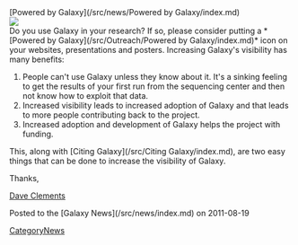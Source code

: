 <div class='newsItemHeader'>[Powered by Galaxy](/src/news/Powered by Galaxy/index.md)</div>

<div class='right'><a href='/src/Outreach/Powered by Galaxy/index.md'><img src="/src/Outreach/Powered by Galaxy/PoweredByGalaxy200.png" /></a></div>
Do you use Galaxy in your research?  If so, please consider putting a *[Powered by Galaxy](/src/Outreach/Powered by Galaxy/index.md)* icon on your websites, presentations and posters.  Increasing Galaxy's visibility has many benefits:

1. People can't use Galaxy unless they know about it. It's a sinking feeling to get the results of your first run from the sequencing center and then not know how to exploit that data.
2. Increased visibility leads to increased adoption of Galaxy and that leads to more people contributing back to the project.
3. Increased adoption and development of Galaxy helps the project with funding. 

This, along with [Citing Galaxy](/src/Citing Galaxy/index.md), are two easy things that can be done to increase the visibility of Galaxy.

Thanks,

[Dave Clements](/src/DaveClements/index.md)
<div class='newsItemFooter'>Posted to the [Galaxy News](/src/news/index.md) on 2011-08-19</div>

[CategoryNews](/src/CategoryNews/index.md)

